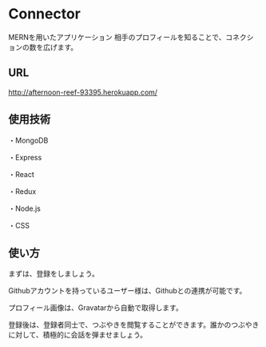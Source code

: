 # Connector

 MERNを用いたアプリケーション
 相手のプロフィールを知ることで、コネクションの数を広げます。
 
## URL
 http://afternoon-reef-93395.herokuapp.com/
 
## 使用技術
・MongoDB 

・Express

・React

・Redux

・Node.js

・CSS

## 使い方

まずは、登録をしましょう。

Githubアカウントを持っているユーザー様は、Githubとの連携が可能です。

プロフィール画像は、Gravatarから自動で取得します。

登録後は、登録者同士で、つぶやきを閲覧することができます。誰かのつぶやきに対して、積極的に会話を弾ませましょう。

